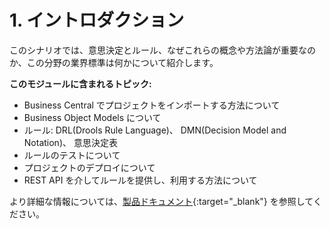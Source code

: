 # 1. イントロダクション

このシナリオでは、意思決定とルール、なぜこれらの概念や方法論が重要なのか、この分野の業界標準は何かについて紹介します。

**このモジュールに含まれるトピック:**

- Business Central でプロジェクトをインポートする方法について
- Business Object Models について
- ルール: DRL(Drools Rule Language)、 DMN(Decision Model and Notation)、 意思決定表
- ルールのテストについて
- プロジェクトのデプロイについて
- REST API を介してルールを提供し、利用する方法について

より詳細な情報については、[製品ドキュメント](https://access.redhat.com/documentation/ja-jp/red_hat_decision_manager/){:target="_blank"} を参照してください。
